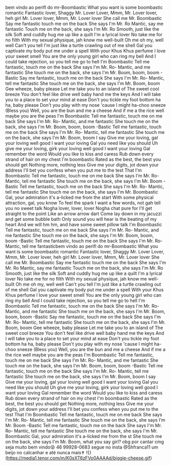 bem vindo ao perifl do mr-Boombastic
What you want is some boombastic romantic
Fantastic lover, Shaggy
Mr. Lover Lover, Mmm, Mr. Lover lover, heh girl
Mr. Lover lover, Mmm, Mr. Lover lover
She call me Mr. Boombastic
Say me fantastic touch me on the back
She says I'm Mr. Ro
Mantic, say me fantastic
Touch me on the back, she says I'm Mr. Ro
Smooth, just like the silk
Soft and cuddly hug me up like a quilt
I'm a lyrical lover
No take me for no filth
With my sexual physique, jah know me well-built
Oh me oh my, well well
Can't you tell
I'm just like a turtle crawling out of me shell
Gal you captivate my body put me under a spell
With your Khus Khus perfume
I love your sweet smell
You are the only young girl who can ring my bell
And I could take rejection, so you tell me go to hell
I'm Boombastic
Tell me fantastic, touch me on the back
She says I'm Mr. Ro-
Mantic, and me fantastic
She touch me on the back, she says I'm Mr. Boom, boom, boom
-Bastic
Say me fantastic, touch me on the back
She says I'm Mr. Ro-
Mantic, tell me fantastic
She touch me on the back, she says I'm Mr. Boom, boom
Gee wheeze, baby please
Let me take you to an island of
The sweet cool breeze
You don't feel like drive well baby hand me the keys
And I will take you to a place to set your mind at ease
Don't you tickle my foot bottom ha ha, baby please
Don't you play with my nose 'cause I might ha-choo sneeze
(Bless you)
Well, you are the bun and me a cheese
And if me a the rice well maybe you are the peas
I'm Boombastic
Tell me fantastic, touch me on me back
She says I'm Mr. Ro-
Mantic, and me fantastic
She touch me on the back, she says I'm Mr. Boom, boom, boom
-Bastic
Tell me fantastic, touch me on the back
She says I'm Mr. Ro-
Mantic, tell me fantastic
She touch me on the back, she says I'm Mr. Boom, boom
I say
Give me your loving, gal your loving well good
I want your loving
Gal you need like you should
Uh give me your loving, girk your loving well good
I want your loving
Gal remember the word
Would you like to kiss and caress
Rub down every strand of hair on my chest
I'm boombastic
Rated as the best, the best you should get
Nothing more, nothing less
Give me your digits, jot down your address
I'll bet you confess when you put me to the test
That I'm
Boombastic
Tell me fantastic, touch me on me back
She says I'm Mr. Ro-
Mantic, tell me fantastic
She touch me on the back, she says I'm Mr. Boom
-Bastic
Tell me fantastic, touch me on the back
She says I'm Mr. Ro-
Mantic, tell me fantastic
She touch me on the back, she says I'm Mr. Boombastic
Gal, your admiration it's a-licked me from the start
With some physical attraction, gal, you know
To feel the spark
I want a few words, not gah tell you no sweet talk
Nogha lover, lover, lover
Nogha chat pure for
I'll get straight to the point
Like an arrow arrow dart
Come lay down in my jacuzzi and get some bubble bath
Only sound you will hear is the beating of my heart
And we will hm hm, and have some sweet pillow talk
I'm Boombastic
Tell me fantastic, touch me on me back
She says I'm Mr. Ro-
Mantic, and me fantastic
She touch me on the back, she says I'm Mr. Boom, boom, boom
-Bastic
Tell me fantastic, touch me on the back
She says I'm Mr. Ro-
Mantic, tell me fantasticbem vindo ao perifl do mr-Boombastic
What you want is some boombastic romantic
Fantastic lover, Shaggy
Mr. Lover Lover, Mmm, Mr. Lover lover, heh girl
Mr. Lover lover, Mmm, Mr. Lover lover
She call me Mr. Boombastic
Say me fantastic touch me on the back
She says I'm Mr. Ro
Mantic, say me fantastic
Touch me on the back, she says I'm Mr. Ro
Smooth, just like the silk
Soft and cuddly hug me up like a quilt
I'm a lyrical lover
No take me for no filth
With my sexual physique, jah know me well-built
Oh me oh my, well well
Can't you tell
I'm just like a turtle crawling out of me shell
Gal you captivate my body put me under a spell
With your Khus Khus perfume
I love your sweet smell
You are the only young girl who can ring my bell
And I could take rejection, so you tell me go to hell
I'm Boombastic
Tell me fantastic, touch me on the back
She says I'm Mr. Ro-
Mantic, and me fantastic
She touch me on the back, she says I'm Mr. Boom, boom, boom
-Bastic
Say me fantastic, touch me on the back
She says I'm Mr. Ro-
Mantic, tell me fantastic
She touch me on the back, she says I'm Mr. Boom, boom
Gee wheeze, baby please
Let me take you to an island of
The sweet cool breeze
You don't feel like drive well baby hand me the keys
And I will take you to a place to set your mind at ease
Don't you tickle my foot bottom ha ha, baby please
Don't you play with my nose 'cause I might ha-choo sneeze
(Bless you)
Well, you are the bun and me a cheese
And if me a the rice well maybe you are the peas
I'm Boombastic
Tell me fantastic, touch me on me back
She says I'm Mr. Ro-
Mantic, and me fantastic
She touch me on the back, she says I'm Mr. Boom, boom, boom
-Bastic
Tell me fantastic, touch me on the back
She says I'm Mr. Ro-
Mantic, tell me fantastic
She touch me on the back, she says I'm Mr. Boom, boom
I say
Give me your loving, gal your loving well good
I want your loving
Gal you need like you should
Uh give me your loving, girk your loving well good
I want your loving
Gal remember the word
Would you like to kiss and caress
Rub down every strand of hair on my chest
I'm boombastic
Rated as the best, the best you should get
Nothing more, nothing less
Give me your digits, jot down your address
I'll bet you confess when you put me to the test
That I'm
Boombastic
Tell me fantastic, touch me on me back
She says I'm Mr. Ro-
Mantic, tell me fantastic
She touch me on the back, she says I'm Mr. Boom
-Bastic
Tell me fantastic, touch me on the back
She says I'm Mr. Ro-
Mantic, tell me fantastic
She touch me on the back, she says I'm Mr. Boombastic
Gal, your admiration it's a-licked me from the st
She touch me on the back, she says I'm Mr. Boom, what you say girl?
obg por cantar cmg
seja muito bem vindo😝
46 99928-0683
segue no insta @Shfranca11
um beijo no calcanhar e até nunca mais✝️
!{}(https://media1.tenor.com/m/K0sXT6zFVo0AAAAd/biggie-cheese.gif)
